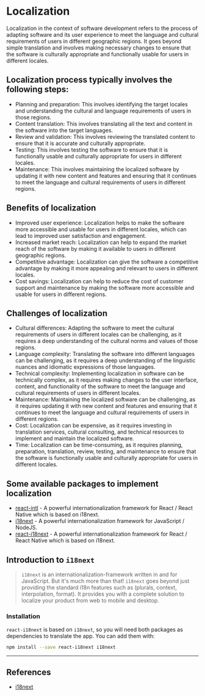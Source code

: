 # Localization

Localization in the context of software development refers to the process of adapting software and its user experience to meet the language and cultural requirements of users in different geographic regions. It goes beyond simple translation and involves making necessary changes to ensure that the software is culturally appropriate and functionally usable for users in different locales.

## Localization process typically involves the following steps:
- Planning and preparation: This involves identifying the target locales and understanding the cultural and language requirements of users in those regions.
- Content translation: This involves translating all the text and content in the software into the target languages.
- Review and validation: This involves reviewing the translated content to ensure that it is accurate and culturally appropriate.
- Testing: This involves testing the software to ensure that it is functionally usable and culturally appropriate for users in different locales.
- Maintenance: This involves maintaining the localized software by updating it with new content and features and ensuring that it continues to meet the language and cultural requirements of users in different regions.

## Benefits of localization
- Improved user experience: Localization helps to make the software more accessible and usable for users in different locales, which can lead to improved user satisfaction and engagement.
- Increased market reach: Localization can help to expand the market reach of the software by making it available to users in different geographic regions.
- Competitive advantage: Localization can give the software a competitive advantage by making it more appealing and relevant to users in different locales.
- Cost savings: Localization can help to reduce the cost of customer support and maintenance by making the software more accessible and usable for users in different regions.

## Challenges of localization
- Cultural differences: Adapting the software to meet the cultural requirements of users in different locales can be challenging, as it requires a deep understanding of the cultural norms and values of those regions.
- Language complexity: Translating the software into different languages can be challenging, as it requires a deep understanding of the linguistic nuances and idiomatic expressions of those languages.
- Technical complexity: Implementing localization in software can be technically complex, as it requires making changes to the user interface, content, and functionality of the software to meet the language and cultural requirements of users in different locales.
- Maintenance: Maintaining the localized software can be challenging, as it requires updating it with new content and features and ensuring that it continues to meet the language and cultural requirements of users in different regions.
- Cost: Localization can be expensive, as it requires investing in translation services, cultural consulting, and technical resources to implement and maintain the localized software.
- Time: Localization can be time-consuming, as it requires planning, preparation, translation, review, testing, and maintenance to ensure that the software is functionally usable and culturally appropriate for users in different locales.

## Some available packages to implement localization
- [react-intl](https://formatjs.io/docs/react-intl/) - A powerful internationalization framework for React / React Native which is based on i18next.
- [i18next](https://www.i18next.com/) - A powerful internationalization framework for JavaScript / NodeJS.
- [react-i18next](https://react.i18next.com/) - A powerful internationalization framework for React / React Native which is based on i18next.

## Introduction to `i18next`
>`i18next` is an internationalization-framework written in and for JavaScript. But it's much more than that!
`i18next` goes beyond just providing the standard i18n features such as (plurals, context, interpolation, format). It provides you with a complete solution to localize your product from web to mobile and desktop.

### Installation

`react-i18next` is based on `i18next`, so you will need both packages as dependencies to translate the app. You can add them with:

```bash
npm install --save react-i18next i18next
```

---
## References
- [i18next](https://www.i18next.com/)


